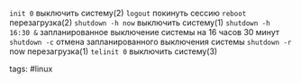 `init 0`		выключить систему(2)
`logout`		покинуть сессию
`reboot`		перезагрузка(2)
`shutdown -h now`		выключить систему(1)
`shutdown -h 16:30 &`		запланированное выключение системы на 16 часов 30 минут
`shutdown -c`		отмена запланированного выключения системы
`shutdown -r`		now перезагрузка(1)
`telinit 0`		выключить систему(3)


tags: #linux